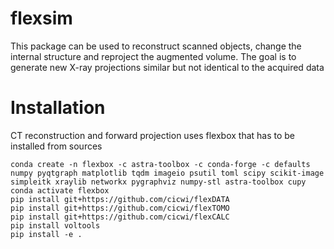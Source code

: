 # flexsim
This package can be used to reconstruct scanned objects, change the internal structure and reproject the augmented volume. The goal is to generate new X-ray projections similar but not identical to the acquired data
# Installation
CT reconstruction and forward projection uses flexbox that has to be installed from sources
```
conda create -n flexbox -c astra-toolbox -c conda-forge -c defaults numpy pyqtgraph matplotlib tqdm imageio psutil toml scipy scikit-image simpleitk xraylib networkx pygraphviz numpy-stl astra-toolbox cupy
conda activate flexbox
pip install git+https://github.com/cicwi/flexDATA
pip install git+https://github.com/cicwi/flexTOMO
pip install git+https://github.com/cicwi/flexCALC
pip install voltools
pip install -e .
```
